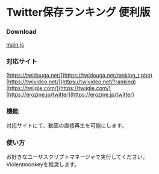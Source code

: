 # Twitter保存ランキング 便利版

### Download

<a href="https://raw.githubusercontent.com/tls-client/twitter-hozon-ranking.js/main/main.js" target="_blank">main.js</a>  

### 対応サイト

[https://twidouga.net/](https://twidouga.net/ranking_t.php)  
[https://twivideo.net/](https://twivideo.net/?ranking)  
[https://twiigle.com/](https://twiigle.com/)  
[https://erozine.jp/twitter](https://erozine.jp/twitter)  

### 機能

対応サイトにて、動画の直接再生を可能にします。

### 使い方

お好きなユーザスクリプトマネージャで実行してください。  
Violentmonkeyを推奨します。
